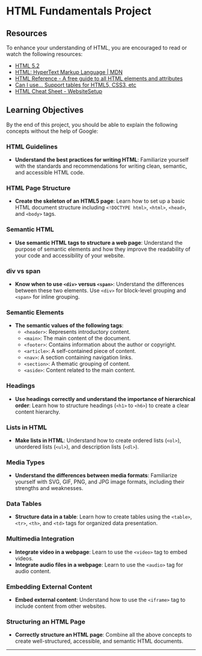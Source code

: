 # HTML Fundamentals Project

## Resources
To enhance your understanding of HTML, you are encouraged to read or watch the following resources:

- [HTML 5.2](https://www.w3.org/TR/html52/)
- [HTML: HyperText Markup Language | MDN](https://developer.mozilla.org/en-US/docs/Web/HTML)
- [HTML Reference - A free guide to all HTML elements and attributes](https://htmlreference.io/)
- [Can I use… Support tables for HTML5, CSS3, etc](https://caniuse.com/)
- [HTML Cheat Sheet - WebsiteSetup](https://websitesetup.org/html-cheat-sheet/)

## Learning Objectives
By the end of this project, you should be able to explain the following concepts without the help of Google:

### HTML Guidelines
- **Understand the best practices for writing HTML**: Familiarize yourself with the standards and recommendations for writing clean, semantic, and accessible HTML code.

### HTML Page Structure
- **Create the skeleton of an HTML5 page**: Learn how to set up a basic HTML document structure including `<!DOCTYPE html>`, `<html>`, `<head>`, and `<body>` tags.

### Semantic HTML
- **Use semantic HTML tags to structure a web page**: Understand the purpose of semantic elements and how they improve the readability of your code and accessibility of your website.

### div vs span
- **Know when to use `<div>` versus `<span>`**: Understand the differences between these two elements. Use `<div>` for block-level grouping and `<span>` for inline grouping.

### Semantic Elements
- **The semantic values of the following tags**:
  - `<header>`: Represents introductory content.
  - `<main>`: The main content of the document.
  - `<footer>`: Contains information about the author or copyright.
  - `<article>`: A self-contained piece of content.
  - `<nav>`: A section containing navigation links.
  - `<section>`: A thematic grouping of content.
  - `<aside>`: Content related to the main content.

### Headings
- **Use headings correctly and understand the importance of hierarchical order**: Learn how to structure headings (`<h1>` to `<h6>`) to create a clear content hierarchy.

### Lists in HTML
- **Make lists in HTML**: Understand how to create ordered lists (`<ol>`), unordered lists (`<ul>`), and description lists (`<dl>`).

### Media Types
- **Understand the differences between media formats**: Familiarize yourself with SVG, GIF, PNG, and JPG image formats, including their strengths and weaknesses.

### Data Tables
- **Structure data in a table**: Learn how to create tables using the `<table>`, `<tr>`, `<th>`, and `<td>` tags for organized data presentation.

### Multimedia Integration
- **Integrate video in a webpage**: Learn to use the `<video>` tag to embed videos.
- **Integrate audio files in a webpage**: Learn to use the `<audio>` tag for audio content.

### Embedding External Content
- **Embed external content**: Understand how to use the `<iframe>` tag to include content from other websites.

### Structuring an HTML Page
- **Correctly structure an HTML page**: Combine all the above concepts to create well-structured, accessible, and semantic HTML documents.

---
